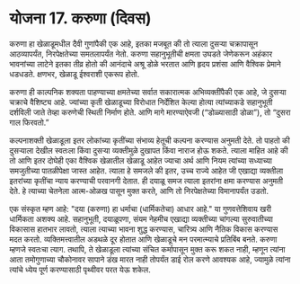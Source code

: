 # योजना 17. करुणा (दिवस)

करुणा हा खेळाडूमधील दैवी गुणांपैकी एक आहे, इतका मजबूत की तो त्याला दुसऱ्या चक्रापासून आठव्यापर्यंत, निरपेक्षतेच्या समतलापर्यंत नेतो. करुणा सहानुभूतीची क्षमता उघडते जेणेकरून अहंकार भावनांच्या लाटेने इतका तीव्र होतो की आनंदाचे अश्रू डोळे भरतात आणि हृदय प्रशंसा आणि वैश्विक प्रेमाने धडधडते. क्षणभर, खेळाडू ईश्वराशी एकरूप होतो.

करुणा ही काल्पनिक शक्यता पाहण्याच्या क्षमतेच्या सर्वात सकारात्मक अभिव्यक्तींपैकी एक आहे, जे दुसऱ्या चक्राचे वैशिष्ट्य आहे. ज्यांच्या कृती खेळाडूच्या विरोधात निर्देशित केल्या होत्या त्यांच्याकडे सहानुभूती दर्शविली जाते तेव्हा करुणेची स्थिती निर्माण होते. आणि मागे मारण्याऐवजी (“डोळ्यासाठी डोळा”), तो “दुसरा गाल फिरवतो.”

कल्पनाशक्ती खेळाडूला इतर लोकांच्या कृतींच्या संभाव्य हेतूची कल्पना करण्यास अनुमती देते. तो पाहतो की दुसर्‍याला देखील स्वतःला किंवा दुसर्‍या व्यक्तीमुळे दुखापत किंवा नाराज होऊ शकते. त्याला माहित आहे की तो आणि इतर दोघेही एका वैश्विक खेळातील खेळाडू आहेत ज्याचा अर्थ आणि नियम त्यांच्या सध्याच्या समजुतीच्या पातळीपेक्षा जास्त आहेत. त्याला हे समजले की इतर, उच्च राज्ये आहेत जी एखाद्या व्यक्तीला इतरांच्या कृतींचा न्याय करण्याची परवानगी देतात. ही दयाळू समज त्याला इतरांना क्षमा करण्यास अनुमती देते. हे त्याच्या चेतनेला आत्म-ओळख पासून मुक्त करते, आणि तो निरपेक्षतेच्या विमानापर्यंत उडतो.

एक संस्कृत म्हण आहे: "दया (करुणा) हा धर्माचा (धार्मिकतेचा) आधार आहे." या गुणवत्तेशिवाय खरी धार्मिकता अशक्य आहे. सहानुभूती, दयाळूपणा, संयम नेहमीच एखाद्या व्यक्तीच्या चांगल्या सुरुवातीच्या विकासास हातभार लावतो, त्याला त्याच्या भावना शुद्ध करण्यास, चारित्र्य आणि नैतिक विकास करण्यास मदत करतो. व्यक्तिमत्त्वातील अडथळे दूर होतात आणि खेळाडूचे मन परमात्म्याचे प्रतिबिंब बनते. करुणा म्हणजे स्वतःचा त्याग. तथापि, ते खेळाडूला त्यांच्या संचित कर्मापासून मुक्त करू शकत नाही, म्हणून त्यांना आता तमोगुणाच्या चौकोनावर सापाने डंख मारत नाही तोपर्यंत डाई रोल करणे आवश्यक आहे, ज्यामुळे त्यांना त्यांचे ध्येय पूर्ण करण्यासाठी पृथ्वीवर परत येऊ शकेल.
